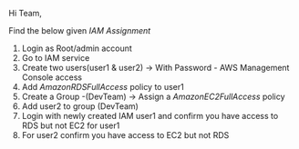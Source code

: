 Hi Team,

Find the below given *IAM Assignment*

1. Login as Root/admin account
2. Go to IAM service 
3. Create two users(user1 & user2) -> With Password - AWS Management Console access
4. Add *AmazonRDSFullAccess* policy to user1
5. Create a Group -(DevTeam) -> Assign a *AmazonEC2FullAccess* policy
6. Add user2 to group (DevTeam) 
7. Login with newly created IAM user1 and confirm you have access to RDS but not EC2 for user1 
8. For user2 confirm you have access to EC2 but not RDS
